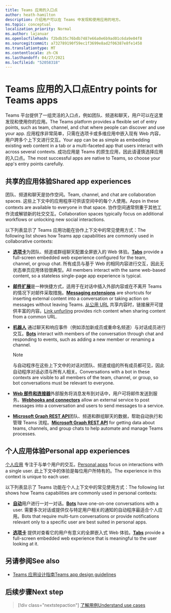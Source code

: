 ```yaml
---
title: Teams 应用的入口点
author: heath-hamilton
description: 介绍用户可以在 Teams 中发现和使用应用的地方。
ms.topic: conceptual
localization_priority: Normal
ms.author: lajanuar
ms.openlocfilehash: f2bdb35c76bdb7487e66a0e6b9ad01c6da9e04f8
ms.sourcegitcommit: a732789190f59ec1f3699e8ad2f06387e8fe1458
ms.translationtype: MT
ms.contentlocale: zh-CN
ms.lasthandoff: 04/27/2021
ms.locfileid: "52058318"
---
```

# <a name="entry-points-for-teams-apps"></a><span data-ttu-id="f8a86-103">Teams 应用的入口点</span><span class="sxs-lookup"><span data-stu-id="f8a86-103">Entry points for Teams apps</span></span>

<span data-ttu-id="f8a86-104">Teams 平台提供了一组灵活的入口点，例如团队、频道和聊天，用户可以在这里发现和使用你的应用。</span><span class="sxs-lookup"><span data-stu-id="f8a86-104">The Teams platform provides a flexible set of entry points, such as team, channel, and chat where people can discover and use your app.</span></span> <span data-ttu-id="f8a86-105">应用程序非常简单，只需在选项卡或多维应用中嵌入现有 Web 内容，用户跨多个上下文进行交互。</span><span class="sxs-lookup"><span data-stu-id="f8a86-105">Your app can be as simple as embedding existing web content in a tab or a multi-faceted app that users interact with across several contexts.</span></span>
<span data-ttu-id="f8a86-106">成功应用是 Teams 的原生应用，因此请谨慎选择应用的入口点。</span><span class="sxs-lookup"><span data-stu-id="f8a86-106">The most successful apps are native to Teams, so choose your app's entry points carefully.</span></span>

## <a name="shared-app-experiences"></a><span data-ttu-id="f8a86-107">共享的应用体验</span><span class="sxs-lookup"><span data-stu-id="f8a86-107">Shared app experiences</span></span>

<span data-ttu-id="f8a86-108">团队、频道和聊天是协作空间。</span><span class="sxs-lookup"><span data-stu-id="f8a86-108">Team, channel, and chat are collaboration spaces.</span></span> <span data-ttu-id="f8a86-109">这些上下文中的应用程序可供该空间中的每个人使用。</span><span class="sxs-lookup"><span data-stu-id="f8a86-109">Apps in these contexts are available to everyone in that space.</span></span> <span data-ttu-id="f8a86-110">协作空间通常侧重于其他工作流或解锁新的社交交互。</span><span class="sxs-lookup"><span data-stu-id="f8a86-110">Collaboration spaces typically focus on additional workflows or unlocking new social interactions.</span></span>

<span data-ttu-id="f8a86-111">以下列表显示了 Teams 应用功能在协作上下文中的常见使用方式：</span><span class="sxs-lookup"><span data-stu-id="f8a86-111">The following list shows how Teams app capabilities are commonly used in collaborative contexts:</span></span>

* <span data-ttu-id="f8a86-112">[**选项卡**](~/tabs/what-are-tabs.md)为团队、频道或群组聊天配置全屏嵌入的 Web 体验。</span><span class="sxs-lookup"><span data-stu-id="f8a86-112">[**Tabs**](~/tabs/what-are-tabs.md) provide a full-screen embedded web experience configured for the team, channel, or group chat.</span></span> <span data-ttu-id="f8a86-113">所有成员与基于 Web 的相同内容进行交互，因此无状态单页应用体验很典型。</span><span class="sxs-lookup"><span data-stu-id="f8a86-113">All members interact with the same web-based content, so a stateless single-page app experience is typical.</span></span>

* <span data-ttu-id="f8a86-114">[**邮件扩展**](~/messaging-extensions/what-are-messaging-extensions.md)是一种快捷方式，适用于在对话中插入外部内容或在不离开 Teams 的情况下对邮件采取措施。</span><span class="sxs-lookup"><span data-stu-id="f8a86-114">[**Messaging extensions**](~/messaging-extensions/what-are-messaging-extensions.md) are shortcuts for inserting external content into a conversation or taking action on messages without leaving Teams.</span></span> <span data-ttu-id="f8a86-115">[从公用 URL](~/messaging-extensions/how-to/link-unfurling.md) 共享内容时，链接展开可提供丰富的内容。</span><span class="sxs-lookup"><span data-stu-id="f8a86-115">[Link unfurling](~/messaging-extensions/how-to/link-unfurling.md) provides rich content when sharing content from a common URL.</span></span>

* <span data-ttu-id="f8a86-116">[**机器人**](~/bots/what-are-bots.md) 通过聊天和响应事件（例如添加新成员或重命名频道）与对话成员进行交互。</span><span class="sxs-lookup"><span data-stu-id="f8a86-116">[**Bots**](~/bots/what-are-bots.md) interact with members of the conversation through chat and responding to events, such as adding a new member or renaming a channel.</span></span> 
   > [!NOTE]
   > <span data-ttu-id="f8a86-117">与自动程序在这些上下文中的对话对团队、频道或组的所有成员都可见，因此自动程序对话必须与所有人相关。</span><span class="sxs-lookup"><span data-stu-id="f8a86-117">Conversations with a bot in these contexts are visible to all members of the team, channel, or group, so bot conversations must be relevant to everyone.</span></span>

* <span data-ttu-id="f8a86-118">[**Web 部件和连接器**](~/webhooks-and-connectors/what-are-webhooks-and-connectors.md)外部服务将消息发布到对话中，用户可将邮件发送到服务。</span><span class="sxs-lookup"><span data-stu-id="f8a86-118">[**Webhooks and connectors**](~/webhooks-and-connectors/what-are-webhooks-and-connectors.md) allow an external service to post messages into a conversation and users to send messages to a service.</span></span>

* <span data-ttu-id="f8a86-119">[**Microsoft Graph REST API**](https://docs.microsoft.com/graph/teams-concept-overview)团队、频道和群组聊天的数据，帮助自动执行和管理 Teams 流程。</span><span class="sxs-lookup"><span data-stu-id="f8a86-119">[**Microsoft Graph REST API**](https://docs.microsoft.com/graph/teams-concept-overview) for getting data about teams, channels, and group chats to help automate and manage Teams processes.</span></span>

## <a name="personal-app-experiences"></a><span data-ttu-id="f8a86-120">个人应用体验</span><span class="sxs-lookup"><span data-stu-id="f8a86-120">Personal app experiences</span></span>

<span data-ttu-id="f8a86-121">[个人应用](../concepts/design/personal-apps.md) 专注于与单个用户的交互。</span><span class="sxs-lookup"><span data-stu-id="f8a86-121">[Personal apps](../concepts/design/personal-apps.md) focus on interactions with a single user.</span></span> <span data-ttu-id="f8a86-122">此上下文中的体验是每位用户所特有的。</span><span class="sxs-lookup"><span data-stu-id="f8a86-122">The experience in this context is unique to each user.</span></span>

<span data-ttu-id="f8a86-123">以下列表显示了 Teams 功能在个人上下文中的常见使用方式：</span><span class="sxs-lookup"><span data-stu-id="f8a86-123">The following list shows how Teams capabilities are commonly used in personal contexts:</span></span>

* <span data-ttu-id="f8a86-124">[**自动**](~/bots/what-are-bots.md)用户进行一对一对话。</span><span class="sxs-lookup"><span data-stu-id="f8a86-124">[**Bots**](~/bots/what-are-bots.md) have one-on-one conversations with a user.</span></span> <span data-ttu-id="f8a86-125">需要多次对话或提供仅与特定用户相关的通知的自动程序最适合个人应用。</span><span class="sxs-lookup"><span data-stu-id="f8a86-125">Bots that require multi-turn conversations or provide notifications relevant only to a specific user are best suited in personal apps.</span></span>

* <span data-ttu-id="f8a86-126">[**选项卡**](~/tabs/what-are-tabs.md) 提供对查看它的用户有意义的全屏嵌入式 Web 体验。</span><span class="sxs-lookup"><span data-stu-id="f8a86-126">[**Tabs**](~/tabs/what-are-tabs.md) provide a full-screen embedded web experience that is meaningful to the user looking at it.</span></span>

## <a name="see-also"></a><span data-ttu-id="f8a86-127">另请参阅</span><span class="sxs-lookup"><span data-stu-id="f8a86-127">See also</span></span>

- [<span data-ttu-id="f8a86-128">Teams 应用设计指南</span><span class="sxs-lookup"><span data-stu-id="f8a86-128">Teams app design guidelines</span></span>](../concepts/design/design-teams-app-overview.md)

## <a name="next-step"></a><span data-ttu-id="f8a86-129">后续步骤</span><span class="sxs-lookup"><span data-stu-id="f8a86-129">Next step</span></span>

> [!div class="nextstepaction"]
> [<span data-ttu-id="f8a86-130">了解用例</span><span class="sxs-lookup"><span data-stu-id="f8a86-130">Understand use cases</span></span>](../concepts/design/understand-use-cases.md)
